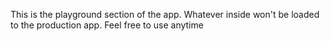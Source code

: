 This is the playground section of the app.
Whatever inside won't be loaded to the production app.
Feel free to use anytime